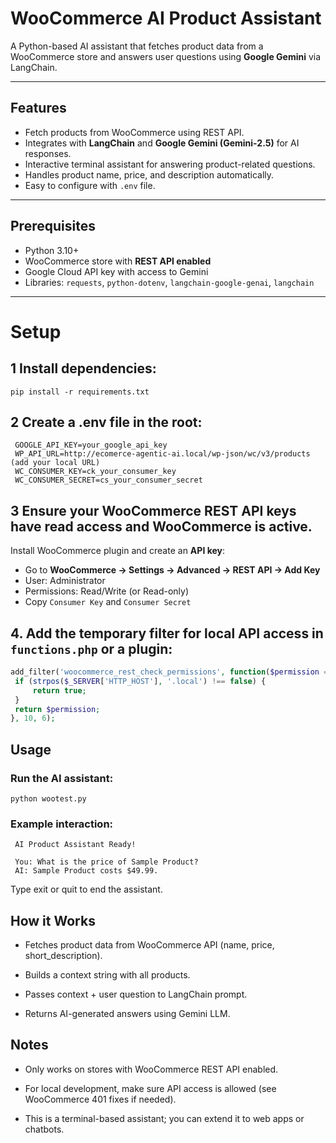 # WooCommerce AI Product Assistant

A Python-based AI assistant that fetches product data from a WooCommerce store and answers user questions using **Google Gemini** via LangChain.

---

## Features

- Fetch products from WooCommerce using REST API.
- Integrates with **LangChain** and **Google Gemini (Gemini-2.5)** for AI responses.
- Interactive terminal assistant for answering product-related questions.
- Handles product name, price, and description automatically.
- Easy to configure with `.env` file.

---

## Prerequisites

- Python 3.10+
- WooCommerce store with **REST API enabled**
- Google Cloud API key with access to Gemini
- Libraries: `requests`, `python-dotenv`, `langchain-google-genai`, `langchain`

---

# Setup
## 1 Install dependencies:
`pip install -r requirements.txt`



## 2 Create a .env file in the root:

``` env
 GOOGLE_API_KEY=your_google_api_key
 WP_API_URL=http://ecomerce-agentic-ai.local/wp-json/wc/v3/products (add your local URL)
 WC_CONSUMER_KEY=ck_your_consumer_key
 WC_CONSUMER_SECRET=cs_your_consumer_secret
 ```

## 3 Ensure your WooCommerce REST API keys have read access and WooCommerce is active.

 Install WooCommerce plugin and create an **API key**:
- Go to **WooCommerce → Settings → Advanced → REST API → Add Key**
- User: Administrator
- Permissions: Read/Write (or Read-only)
- Copy `Consumer Key` and `Consumer Secret`

## 4. Add the **temporary filter** for local API access in `functions.php` or a plugin:

```php
add_filter('woocommerce_rest_check_permissions', function($permission = false, $context = '', $object_id = 0, $post_type = '', $user_id = null, $cap = '') {
 if (strpos($_SERVER['HTTP_HOST'], '.local') !== false) {
     return true;
 }
 return $permission;
}, 10, 6);
```

## Usage

### Run the AI assistant:

`` python wootest.py ``


### Example interaction:
```
 AI Product Assistant Ready!

 You: What is the price of Sample Product?
 AI: Sample Product costs $49.99.
```

Type exit or quit to end the assistant.

## How it Works

- Fetches product data from WooCommerce API (name, price, short_description).

- Builds a context string with all products.

- Passes context + user question to LangChain prompt.

- Returns AI-generated answers using Gemini LLM.

## Notes

- Only works on stores with WooCommerce REST API enabled.

- For local development, make sure API access is allowed (see WooCommerce 401 fixes if needed).

- This is a terminal-based assistant; you can extend it to web apps or chatbots.
